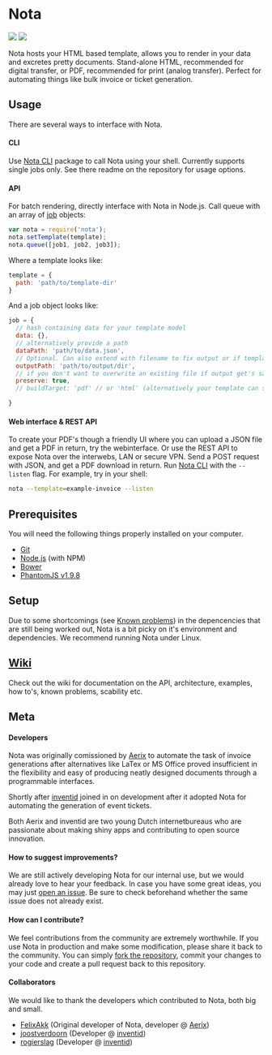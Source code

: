# Nota
<img src="https://dl.dropboxusercontent.com/u/5121848/Nota/Diagram.png">
<img src="https://dl.dropboxusercontent.com/u/5121848/Nota/Example-job.png">

Nota hosts your HTML based template, allows you to render in your data and
excretes pretty documents. Stand-alone HTML, recommended for digital transfer,
or PDF, recommended for print (analog transfer). Perfect for automating things
like bulk invoice or ticket generation.

## Usage
There are several ways to interface with Nota.

#### CLI
Use [Nota CLI](https://github.com/aerix-nl/nota-cli) package to call Nota
using your shell. Currently supports single jobs only. See there readme on the
repository for usage options.

#### API
For batch rendering, directly interface with Nota in Node.js. Call queue with
an array of [job](https://github.com/aerix-nl/nota) objects:

```javascript
var nota = require('nota');
nota.setTemplate(template);
nota.queue([job1, job2, job3]);
```

Where a template looks like:
```javascript
template = {
  path: 'path/to/template-dir'
}
```

And a job object looks like:
```javascript
job = {
  // hash containing data for your template model
  data: {},
  // alternatively provide a path
  dataPath: 'path/to/data.json',
  // Optional. Can also extend with filename to fix output or if template doesn't specify one
  outputPath: 'path/to/output/dir',
  // if you don't want to overwrite an existing file if output get's same name
  preserve: true,
  // buildTarget: 'pdf' // or 'html' (alternatively your template can specify per job)

}
```

#### Web interface & REST API
To create your PDF's though a friendly UI where you can upload a JSON file and
get a PDF in return, try the webinterface. Or use the REST API to expose Nota
over the interwebs, LAN or secure VPN. Send a POST request with JSON, and get
a PDF download in return. Run [Nota CLI](https://github.com/aerix-nl/nota-cli)
with the `--listen` flag. For example, try in your shell:

```bash
nota --template=example-invoice --listen
```

## Prerequisites

You will need the following things properly installed on your computer.

* [Git](http://git-scm.com/)
* [Node.js](http://nodejs.org/) (with NPM)
* [Bower](http://bower.io/)
* [PhantomJS v1.9.8](http://phantomjs.org/)

## Setup
Due to some shortcomings (see [Known problems](https://github.com/FelixAkk/nota#known-problems))
in the depencencies that are still being worked out, Nota is a bit
picky on it's environment and dependencies. We recommend running Nota under
Linux.

## [Wiki](https://github.com/aerix-nl/nota/wiki)
Check out the wiki for documentation on the API, architecture, examples, how
to's, known problems, scability etc.

## Meta

#### Developers
Nota was originally comissioned by [Aerix](https://www.aerix.nl) to automate
the task of invoice generations after alternatives like LaTex or MS Office
proved insufficient in the flexibility and easy of producing neatly designed
documents through a programmable interfaces.

Shortly after [inventid](https://www.inventid.nl) joined in on development
after it adopted Nota for automating the generation of event tickets.

Both Aerix and inventid are two young Dutch internetbureaus who are
passionate about making shiny apps and contributing to open source innovation.

#### How to suggest improvements?
We are still actively developing Nota for our internal use, but we would
already love to hear your feedback. In case you have some great ideas, you may
just [open an issue](https://github.com/inventid/nota/issues/new). Be sure to
check beforehand whether the same issue does not already exist.

#### How can I contribute?
We feel contributions from the community are extremely worthwhile. If you use
Nota in production and make some modification, please share it back to the
community. You can simply [fork the
repository](https://github.com/inventid/nota/fork), commit your changes to
your code and create a pull request back to this repository.

#### Collaborators
We would like to thank the developers which contributed to Nota, both big and
small.

- [FelixAkk](https://github.com/FelixAkk) (Original developer of Nota,
  developer @ [Aerix](https://www.aerix.nl))
- [joostverdoorn](https://github.com/joostverdoorn) (Developer @
  [inventid](https://www.inventid.nl))
- [rogierslag](https://github.com/rogierslag) (Developer @
  [inventid](https://www.inventid.nl))

